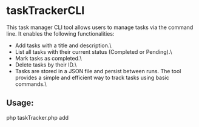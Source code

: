 # taskTrackerCLI

This task manager CLI tool allows users to manage tasks via the command line. It enables the following functionalities:
- Add tasks with a title and description.\
- List all tasks with their current status (Completed or Pending).\
- Mark tasks as completed.\
- Delete tasks by their ID.\
- Tasks are stored in a JSON file and persist between runs. The tool provides a simple and efficient way to track tasks using basic commands.\

## Usage:
php taskTracker.php add <title> <description> - Add a new task \
php taskTracker.php delete <id> - Delete a task \
php taskTracker.php complete <id> - Complete a task \
php taskTracker.php list - List all tasks \


